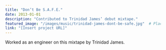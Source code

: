 ```yaml
---
title: "Don’t Be S.A.F.E."
date: 2013-01-01
description: "Contributed to Trinidad James’ debut mixtape."
featured_image: "/images/music/trinidad-james-dont-be-safe.jpg"  # Placeholder for artwork
link: "[Insert project URL]"
---
```

Worked as an engineer on this mixtape by Trinidad James.